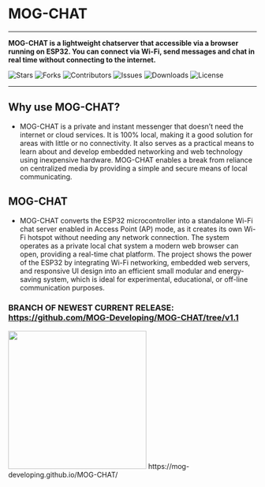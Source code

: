 # MOG-CHAT
---
**MOG-CHAT is a lightweight chatserver that accessible via a browser running on ESP32. You can connect via Wi-Fi, send messages and chat in real time without connecting to the internet.**

![Stars](https://img.shields.io/github/stars/MOG-Developing/MOG-CHAT?style=social) ![Forks](https://img.shields.io/github/forks/MOG-Developing/MOG-CHAT?style=social) ![Contributors](https://img.shields.io/github/contributors/MOG-Developing/MOG-CHAT) ![Issues](https://img.shields.io/github/issues/MOG-Developing/MOG-CHAT) ![Downloads](https://img.shields.io/github/downloads/MOG-Developing/MOG-CHAT/total) ![License](https://img.shields.io/github/license/MOG-Developing/MOG-CHAT)

---

## Why use MOG-CHAT?
- MOG-CHAT is a private and instant messenger that doesn’t need the internet or cloud services. It is 100% local, making it a good solution for areas with little or no connectivity. It also serves as a practical means to learn about and develop embedded networking and web technology using inexpensive hardware. MOG-CHAT enables a break from reliance on centralized media by providing a simple and secure means of local communicating.

## MOG-CHAT
- MOG-CHAT converts the ESP32 microcontroller into a standalone Wi-Fi chat server enabled in Access Point (AP) mode, as it creates its own Wi-Fi hotspot without needing any network connection. The system operates as a private local chat system a modern web browser can open, providing a real-time chat platform. The project shows the power of the ESP32 by integrating Wi-Fi networking, embedded web servers, and responsive UI design into an efficient small modular and energy-saving system, which is ideal for experimental, educational, or off-line communication purposes.

### BRANCH OF NEWEST CURRENT RELEASE: https://github.com/MOG-Developing/MOG-CHAT/tree/v1.1
<img src="https://github.com/user-attachments/assets/96a6dbb6-b029-43dd-9dbb-548c1155ee85" width="280" />
https://mog-developing.github.io/MOG-CHAT/
